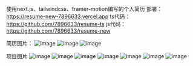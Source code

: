 使用next.js、tailwindcss、framer-motion编写的个人简历
部署：https://resume-new-7896633.vercel.app
ts代码：https://github.com/7896633/resume-ts
js代码：https://github.com/7896633/resume-new

简历图片：
![image](/public/about.png)
![image](/public/resume.png)
![image](/public/projects.png)


项目图片
![image](/public/img3.png) ![image](/public/img4.png)
![image](/public/img5.png) ![image](/public/img6.png)
![image](/public/img7.png) ![image](/public/img8.png)
![image](/public/img9.png)